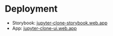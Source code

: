 # Deployment
- Storybook: [jupyter-clone-storybook.web.app](https://jupyter-clone-storybook.web.app)
- App: [jupyter-clone-ui.web.app](https://jupyter-clone-ui.web.app)
